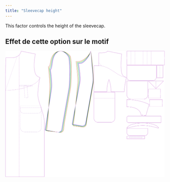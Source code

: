 ```yaml
---
title: "Sleevecap height"
---
```


This factor controls the height of the sleevecap.

## Effet de cette option sur le motif

![This image shows the effect of this option by superimposing several variants that have a different value for this option](carlton_sleevecapheight_sample.svg "Effect of this option on the pattern")

